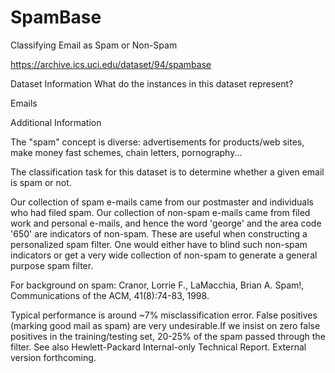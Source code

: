 # SpamBase
Classifying Email as Spam or Non-Spam

https://archive.ics.uci.edu/dataset/94/spambase

Dataset Information
What do the instances in this dataset represent?

Emails

Additional Information

The "spam" concept is diverse: advertisements for products/web sites, make money fast schemes, chain letters, pornography...

The classification task for this dataset is to determine whether a given email is spam or not.
	
Our collection of spam e-mails came from our postmaster and individuals who had filed spam.  Our collection of non-spam e-mails came from filed work and personal e-mails, and hence the word 'george' and the area code '650' are indicators of non-spam.  These are useful when constructing a personalized spam filter.  One would either have to blind such non-spam indicators or get a very wide collection of non-spam to generate a general purpose spam filter.

For background on spam: Cranor, Lorrie F., LaMacchia, Brian A.  Spam!, Communications of the ACM, 41(8):74-83, 1998.

Typical performance is around ~7% misclassification error. False positives (marking good mail as spam) are very undesirable.If we insist on zero false positives in the training/testing set, 20-25% of the spam passed through the filter. See also Hewlett-Packard Internal-only Technical Report. External version forthcoming. 
